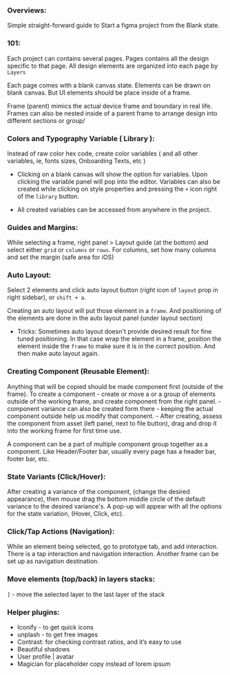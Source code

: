 ### Overviews:
Simple straight-forward guide to Start a figma project from the Blank state.

### 101:
Each project can contains several pages. Pages contains all the design specific to that page. All design elements are organized into each page by `Layers`

Each page comes with a blank canvas state. Elements can be drawn on blank canvas. But UI elements should be place inside of a frame.

Frame (parent) mimics the actual device frame and boundary in real life. Frames can also be nested inside of a parent frame to arrange design into different sections or group/

### Colors and Typography Variable ( Library ):
Instead of raw color hex code, create color variables ( and all other variables, ie, fonts sizes, Onboarding Texts, etc )

- Clicking on a blank canvas will show the option for variables. Upon clicking the variable panel will pop into the editor. Variables can also be created while clicking on style properties and pressing the `+` icon right of the `library` button.

* All created variables can be accessed from anywhere in the project. 


### Guides and Margins:
While selecting a frame, right panel > Layout guide (at the bottom) and select either `grid` or `columns` or `rows`. For columns, set how many columns and set the margin (safe area for iOS)

### Auto Layout:
Select 2 elements and  click auto layout button (right icon of `layout` prop in right sidebar), or `shift + a`.

Creating an auto layout will put those element in a `frame`. And positioning of the elements are done in the auto layout panel (under layout section)

* Tricks: Sometimes auto layout doesn't provide desired result for fine tuned positioning. In that case wrap the element in a frame, position the element inside the `frame` to make sure it is in the correct position. And then make auto layout again. 

### Creating Component (Reusable Element):
Anything that will be copied should be made component first (outside of the frame). To create a component 
    - create or move a or a group of elements outside of the working frame, and create component from the right panel.
    - component variance can also be created form there
    - keeping the actual component outside help us modify that component.
    - After creating, assess the component from asset (left panel, next to file button), drag and drop it into the working frame for first time use. 

A component can be a part of multiple component group together as a component. Like Header/Footer bar, usually every page has a header bar, footer bar, etc.

### State Variants (Click/Hover):
After creating a variance of the component, (change the desired appearance), then mouse drag the bottom middle circle of the default variance to the desired variance's. A pop-up will appear with all the options for the state variation, (Hover, Click, etc).

### Click/Tap Actions (Navigation):
While an element being selected, go to prototype tab, and add interaction. 
There is a tap interaction and navigation interaction. Another frame can be set up as navigation destination. 

### Move elements (top/back) in layers stacks:
`]` - move the selected layer to the last layer of the stack


### Helper plugins:
- Iconify - to get quick icons
- unplash - to get free images
- Contrast: for checking contrast ratios, and it’s easy to use
- Beautiful shadows
- User profile | avatar
- Magician for placeholder copy instead of lorem ipsum